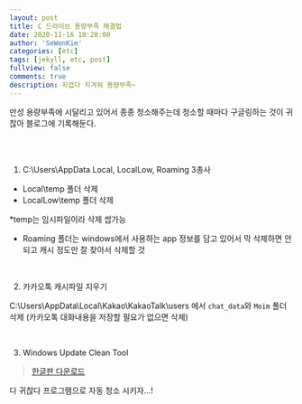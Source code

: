 ```yaml
---
layout: post
title: C 드라이브 용량부족 해결법
date: 2020-11-16 10:28:00
author: 'SeWonKim'
categories: [etc]
tags: [jekyll, etc, post]
fullview: false
comments: true
description: 지겹다 지겨워 용량부족~
---
```


만성 용량부족에 시달리고 있어서 종종 청소해주는데 청소할 때마다 구글링하는 것이 귀찮아 블로그에 기록해둔다.

&nbsp;  
&nbsp;

1. C:\Users\AppData Local, LocalLow, Roaming 3총사

- Local\temp 폴더 삭제
- LocalLow\temp 폴더 삭제

\*temp는 임시파일이라 삭제 쌉가능

- Roaming 폴더는 windows에서 사용하는 app 정보를 담고 있어서 막 삭제하면 안되고 캐시 정도만 잘 찾아서 삭제할 것

&nbsp;

2. 카카오톡 캐시파일 지우기

C:\Users\AppData\Local\Kakao\KakaoTalk\users 에서 `chat_data`와 `Moim` 폴더 삭제 (카카오톡 대화내용을 저장할 필요가 없으면 삭제)

&nbsp;

3. Windows Update Clean Tool

> [한글판 다운로드](https://extrememanual.net/6099)

다 귀찮다 프로그램으로 자동 청소 시키자...!

&nbsp;
&nbsp;
